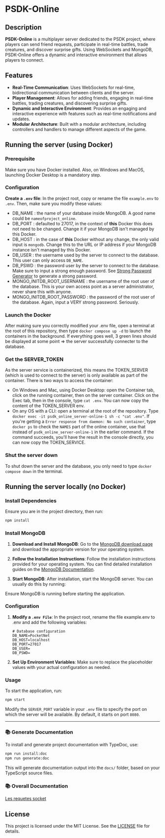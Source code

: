 # PSDK-Online

## Description

**PSDK-Online** is a multiplayer server dedicated to the PSDK project, where players can send friend requests, participate in real-time battles, trade creatures, and discover surprise gifts. Using WebSockets and MongoDB, PSDK-Online offers a dynamic and interactive environment that allows players to connect.

## Features

- **Real-Time Communication**: Uses WebSockets for real-time, bidirectional communication between clients and the server.
- **Player Management**: Allows for adding friends, engaging in real-time battles, trading creatures, and discovering surprise gifts.
- **Dynamic and Interactive Environment**: Provides an engaging and interactive experience with features such as real-time notifications and updates.
- **Modular Architecture**: Built with a modular architecture, including controllers and handlers to manage different aspects of the game.

## Running the server (using Docker)

### Prerequisite

Make sure you have Docker installed. Also, on Windows and MacOS, launching Docker Desktop is a mandatory step.

### Configuration

**Create a `.env` file**: In the project root, copy or rename the file `example.env` to `.env`. Then, make sure you modify these values:

- DB_NAME : the name of your database inside MongoDB. A good name could be `nameofproject_online`.
- DB_PORT : defaulted to 27017, in the context of **this** Docker this does not need to be changed. Change it if your MongoDB isn't managed by this Docker.
- DB_HOST : in the case of **this** Docker without any change, the only valid input is `mongodb`. Change this to the URL or IP address if your MongoDB instance isn't managed by this Docker.
- DB_USER : the username used by the server to connect to the database. This user can only access `DB_NAME`.
- DB_PSWD : the password user by the server to connect to the database. Make sure to input a strong enough password. See [Strong Password Generator](https://bitwarden.com/password-generator/#password-generator) to generate a strong password.
- MONGO_INITDB_ROOT_USERNAME : the username of the root user of the database. This is your own access point as a server administrator, never share this with anyone.
- MONGO_INITDB_ROOT_PASSWORD : the password of the root user of the database. Again, input a VERY strong password. Seriously.

### Launch the Docker

After making sure you correctly modified your .env file, open a terminal at the root of this repository, then type `docker compose up -d` to launch the containers in the background. If everything goes well, 3 green lines should be displayed at some point => the server successfully connecter to the database.

### Get the SERVER_TOKEN

As the server service is containerized, this means the TOKEN_SERVER (which is used to connect to the server) is only available as part of the container. There is two ways to access the container:

- On Windows and Mac, using Docker Desktop: open the Container tab, click on the running container, then on the server container. Click on the Exec tab, then in the console, type `cat .env`. You can now copy the content of the TOKEN_SERVER env.
- On any OS with a CLI: open a terminal at the root of the repository. Type `docker exec -it psdk_online_server-online-1 sh -c "cat .env"`. If you're getting a `Error response from daemon: No such container`, type `docker ps` to check the `NAMES` part of the online container, use that instead of `psdk_online_server-online-1` in the earlier command. If the command succeeds, you'll have the result in the console directly, you can now copy the TOKEN_SERVICE.

### Shut the server down

To shut down the server and the database, you only need to type `docker compose down` in the terminal.

## Running the server locally (no Docker)

### Install Dependencies

Ensure you are in the project directory, then run:

```bash
npm install
```

### Install MongoDB

1. **Download and Install MongoDB**: Go to the [MongoDB download page](https://www.mongodb.com/try/download/community) and download the appropriate version for your operating system.

2. **Follow the Installation Instructions**: Follow the installation instructions provided for your operating system. You can find detailed installation guides on the [MongoDB Documentation](https://docs.mongodb.com/manual/installation/).

3. **Start MongoDB**: After installation, start the MongoDB server. You can usually do this by running:

Ensure MongoDB is running before starting the application.

### Configuration

1. **Modify a `.env File`**: In the project root, rename the file example.env to .env and add the following variables:

   ```
   # Database configuration
   DB_NAME=PocketNet
   DB_HOST=localhost
   DB_PORT=27017
   DB_USER=
   DB_PSWD=
   ```

2. **Set Up Environment Variables**: Make sure to replace the placeholder values with your actual configuration as needed.

### Usage

To start the application, run:

```bash
npm start
```

Modify the `SERVER_PORT` variable in your `.env` file to specify the port on which the server will be available. By default, it starts on port `8080`.

---

### 📚 Generate Documentation

To install and generate project documentation with TypeDoc, use:

```bash
npm run install:doc
npm run generate:doc
```

This will generate documentation output into the `docs/` folder, based on your TypeScript source files.

### 📚 Overall Documentation

[Les requetes socket](/docs/socket.md)

## License

This project is licensed under the MIT License. See the [LICENSE](LICENSE) file for details.
